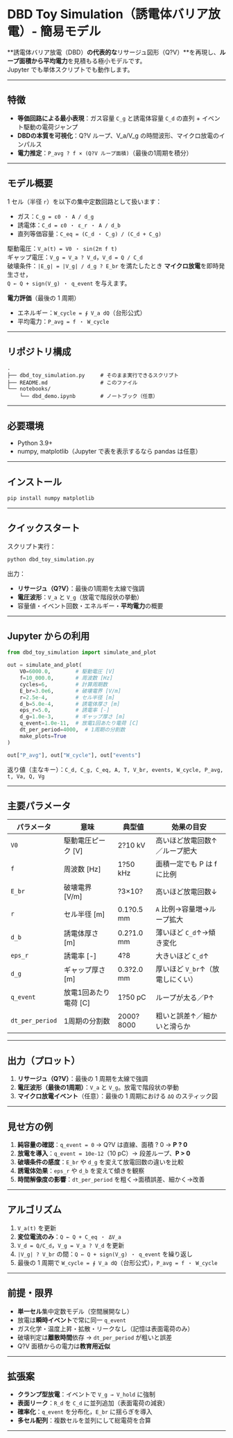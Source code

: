 # DBD Toy Simulation（誘電体バリア放電）- 簡易モデル

**誘電体バリア放電（DBD）**の代表的な**リサージュ図形（Q?V）**を再現し、**ループ面積から平均電力**を見積もる極小モデルです。  
Jupyter でも単体スクリプトでも動作します。

---

## 特徴
- **等価回路による最小表現**：ガス容量 `C_g` と誘電体容量 `C_d` の直列 + イベント駆動の電荷ジャンプ
- **DBDの本質を可視化**：Q?V ループ、V_a/V_g の時間波形、マイクロ放電のインパルス
- **電力推定**：`P_avg ? f × (Q?V ループ面積)`（最後の1周期を積分）

---

## モデル概要

1 セル（半径 `r`）を以下の集中定数回路として扱います：

- ガス：`C_g = ε0 ・ A / d_g`  
- 誘電体：`C_d = ε0 ・ ε_r ・ A / d_b`  
- 直列等価容量：`C_eq = (C_d ・ C_g) / (C_d + C_g)`

駆動電圧：`V_a(t) = V0 ・ sin(2π f t)`  
ギャップ電圧：`V_g = V_a ? V_d`，`V_d = Q / C_d`  
破壊条件：`|E_g| = |V_g| / d_g ? E_br` を満たしたとき **マイクロ放電**を即時発生させ，  
`Q ← Q + sign(V_g) ・ q_event` を与えます。

**電力評価**（最後の 1 周期）  
- エネルギー：`W_cycle = ∮ V_a dQ`（台形公式）  
- 平均電力：`P_avg = f ・ W_cycle`

---

## リポジトリ構成

```
.
├── dbd_toy_simulation.py     # そのまま実行できるスクリプト
├── README.md                 # このファイル
└── notebooks/
    └── dbd_demo.ipynb        # ノートブック（任意）
```

---

## 必要環境
- Python 3.9+
- numpy, matplotlib（Jupyter で表を表示するなら pandas は任意）

---

## インストール
```bash
pip install numpy matplotlib
```

---

## クイックスタート
スクリプト実行：
```bash
python dbd_toy_simulation.py
```
出力：
- **リサージュ（Q?V）**：最後の1周期を太線で強調
- **電圧波形**：`V_a` と `V_g`（放電で階段状の挙動）
- 容量値・イベント回数・エネルギー・**平均電力**の概要

---

## Jupyter からの利用
```python
from dbd_toy_simulation import simulate_and_plot

out = simulate_and_plot(
    V0=6000.0,        # 駆動電圧 [V]
    f=10_000.0,       # 周波数 [Hz]
    cycles=6,         # 計算周期数
    E_br=3.0e6,       # 破壊電界 [V/m]
    r=2.5e-4,         # セル半径 [m]
    d_b=5.0e-4,       # 誘電体厚さ [m]
    eps_r=5.0,        # 誘電率 [-]
    d_g=1.0e-3,       # ギャップ厚さ [m]
    q_event=1.0e-11,  # 放電1回あたり電荷 [C]
    dt_per_period=4000,  # 1周期の分割数
    make_plots=True
)

out["P_avg"], out["W_cycle"], out["events"]
```

返り値（主なキー）：`C_d, C_g, C_eq, A, T, V_br, events, W_cycle, P_avg, t, Va, Q, Vg`

---

## 主要パラメータ

| パラメータ | 意味 | 典型値 | 効果の目安 |
|---|---|---|---|
| `V0` | 駆動電圧ピーク [V] | 2?10 kV | 高いほど放電回数↑／ループ肥大 |
| `f` | 周波数 [Hz] | 1?50 kHz | 面積一定でも P は f に比例 |
| `E_br` | 破壊電界 [V/m] | ?3×10? | 高いほど放電回数↓ |
| `r` | セル半径 [m] | 0.1?0.5 mm | `A` 比例→容量増→ループ拡大 |
| `d_b` | 誘電体厚さ [m] | 0.2?1.0 mm | 薄いほど `C_d`↑→傾き変化 |
| `eps_r` | 誘電率 [-] | 4?8 | 大きいほど `C_d`↑ |
| `d_g` | ギャップ厚さ [m] | 0.3?2.0 mm | 厚いほど `V_br`↑（放電しにくい） |
| `q_event` | 放電1回あたり電荷 [C] | 1?50 pC | ループが太る／P↑ |
| `dt_per_period` | 1周期の分割数 | 2000?8000 | 粗いと誤差↑／細かいと滑らか |

---

## 出力（プロット）
1. **リサージュ（Q?V）**：最後の 1 周期を太線で強調  
2. **電圧波形（最後の1周期）**：`V_a` と `V_g`。放電で階段状の挙動  
3. **マイクロ放電イベント**（任意）：最後の 1 周期における `ΔQ` のスティック図

---

## 見せ方の例
1. **純容量の確認**：`q_event = 0` → Q?V は直線、面積 ? 0 → **P ? 0**  
2. **放電を導入**：`q_event = 10e-12`（10 pC）→ 段差ループ、**P > 0**  
3. **破壊条件の感度**：`E_br` や `d_g` を変えて放電回数の違いを比較  
4. **誘電体効果**：`eps_r` や `d_b` を変えて傾きを観察  
5. **時間解像度の影響**：`dt_per_period` を粗く→面積誤差、細かく→改善

---

## アルゴリズム
1. `V_a(t)` を更新  
2. **変位電流のみ**：`Q ← Q + C_eq ・ ΔV_a`  
3. `V_d = Q/C_d`，`V_g = V_a ? V_d` を更新  
4. `|V_g| ? V_br` の間：`Q ← Q + sign(V_g) ・ q_event` を繰り返し  
5. 最後の 1 周期で `W_cycle = ∮ V_a dQ`（台形公式），`P_avg = f ・ W_cycle`

---

## 前提・限界
- **単一セル**集中定数モデル（空間展開なし）
- 放電は**瞬時イベント**で常に同一 `q_event`
- ガス化学・温度上昇・拡散・リークなし（記憶は表面電荷のみ）
- 破壊判定は**離散時間**依存 → `dt_per_period` が粗いと誤差
- Q?V 面積からの電力は**教育用近似**

---

## 拡張案
- **クランプ型放電**：イベントで `V_g → V_hold` に強制  
- **表面リーク**：`R_d` を `C_d` に並列追加（表面電荷の減衰）  
- **確率化**：`q_event` を分布化，`E_br` に揺らぎを導入  
- **多セル配列**：複数セルを並列にして総電荷を合算

---


